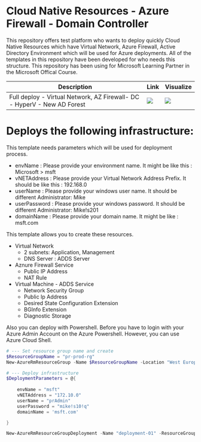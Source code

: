 ﻿# Cloud Native Resources - Azure Firewall - Domain Controller

This repository offers test platform who wants to deploy quickly Cloud Native Resources which have Virtual Network, Azure Firewall, Active Directory Environment which will be used for Azure deployments. All of the templates in this repository have been developed for who needs this structure. This repository has been using for Microsoft Learning Partner in the Microsoft Offical Course.

Description | Link | Visualize
--- | --- | ---
Full deploy - Virtual Network, AZ Firewall- DC - HyperV - New AD Forest  | <a href="https://portal.azure.com/#create/Microsoft.Template/uri/https%3A%2F%2Fraw.githubusercontent.com%2Fhasangural%2Fazure-dc-2016%2Fmaster%2FWS2016-DC%2FWS2016-DC%2Fazuredeploy.json" target="_blank"><img src="http://azuredeploy.net/deploybutton.png"/></a> | <a href="http://armviz.io/#/?load=https%3A%2F%2Fraw.githubusercontent.com%2Fhasangural%2Fazure-dc-2016%2Fmaster%2FWS2016-DC%2FWS2016-DC%2Fazuredeploy.json" target="_blank"><img src="http://armviz.io/visualizebutton.png"/></a>

 # Deploys the following infrastructure:

 This template needs parameters which will be used for deployment process.

* envName      : Please provide your environment name. It might be like this : Microsoft > msft
* vNETAddress  : Please provide your Virtual Network Address Prefix. It should be like this : 192.168.0
* userName     : Please provide your windows user name. It should be different Administrator: Mike
* userPassword : Please provide your windows  password. It should be different Administrator: Mike!s201
* domainName   : Please provide your domain name. It might be like : msft.com

This template allows you to create these resources.

* Virtual Network
  * 2 subnets: Application, Management
  * DNS Server : ADDS Server
* Aznure Firewall Service
  * Public IP Address
  * NAT Rule
* Virtual Machine - ADDS Service
  * Network Security Group 
  * Public Ip Address 
  * Desired State Configuration Extension
  * BGInfo Extension
  * Diagnostic Storage


Also you can deploy with Powershell. Before you have to login with your Azure Admin Account on the Azure Powershell. However, you can use Azure Cloud Shell.

```PowerShell
# --- Set resource group name and create
$ResourceGroupName = "pr-prod-rg"
New-AzureRmResourceGroup -Name $ResourceGroupName -Location "West Europe" -Force

# --- Deploy infrastructure
$DeploymentParameters = @{
    
    envName = "msft"
    vNETAddress = "172.10.0"
    userName = "prAdmin"
    userPassword = "mike!s10!q"
    domainName = 'msft.com'

}

New-AzureRmResourceGroupDeployment -Name "deployment-01" -ResourceGroupName $ResourceGroupName -TemplateFile .\examples\example-linked-template.json @DeploymentParameters
```
